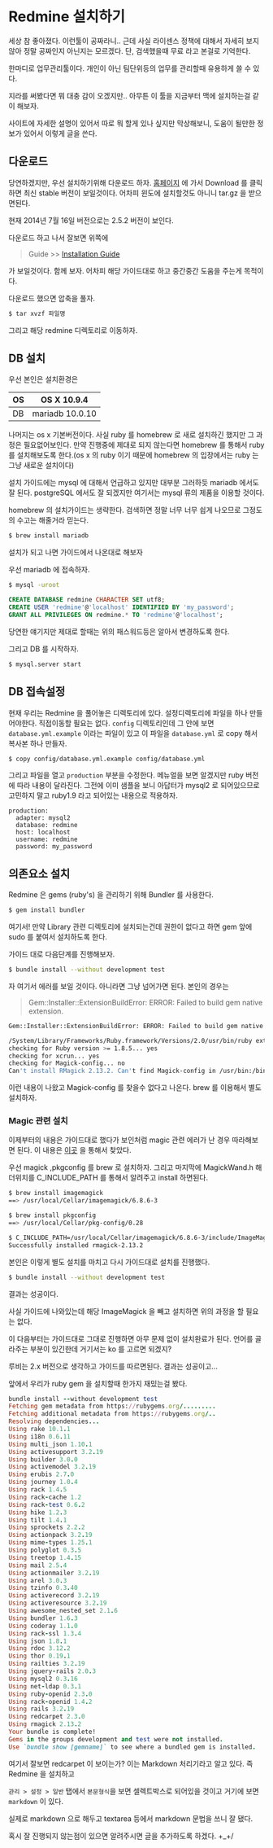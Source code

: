 

# Redmine 설치하기

세상 참 좋아졌다. 이런툴이 공짜라니.. 근데 사실 라이센스 정책에 대해서 자세히 보지 않아 정말 공짜인지 아닌지는 모르겠다. 단, 검색했을때 무료 라고 본걸로 기억한다.

한마디로 업무관리툴이다. 개인이 아닌 팀단위등의 업무를 관리할때 유용하게 쓸 수 있다.

지라를 써봤다면 뭐 대충 감이 오겠지만.. 아무튼 이 툴을 지금부터 맥에 설치하는걸 같이 해보자.

사이트에 자세한 설명이 있어서 따로 뭐 할게 있나 싶지만 막상해보니, 도움이 될만한 정보가 있어서 이렇게 글을 쓴다. 

## 다운로드

당연하겠지만, 우선 설치하기위해 다운로드 하자. [홈페이지](http://www.redmine.org) 에 가서 Download 를 클릭하면 최신 stable 버전이 보일것이다. 어차피 윈도에 설치할것도 아니니 tar.gz 을 받으면된다.

현재 2014년 7월 16일 버전으로는 2.5.2 버전이 보인다. 

다운로드 하고 나서 잘보면 위쪽에 

> Guide >> [Installation Guide](http://www.redmine.org/projects/redmine/wiki/Installation_Guide)

가 보일것이다. 함께 보자. 어차피 해당 가이드대로 하고 중간중간 도움을 주는게 목적이다.

다운로드 했으면 압축을 풀자.

``` bash
$ tar xvzf 파일명 
```

그리고 해당 redmine 디렉토리로 이동하자.


## DB 설치

우선 본인은 설치환경은

OS | OS X 10.9.4 
---|---
DB | mariadb 10.0.10

나머지는 os x 기본버전이다. 사실 ruby 를 homebrew 로 새로 설치하긴 했지만 그 과정은 필요없어보인다. 만약 진행중에 제대로 되지 않는다면 homebrew 를 통해서 ruby 를 설치해보도록 한다.(os x 의 ruby 이기 때문에 homebrew 의 입장에서는 ruby 는 그냥 새로운 설치이다)

설치 가이드에는 mysql 에 대해서 언급하고 있지만 대부분 그러하듯 mariadb 에서도 잘 된다. postgreSQL 에서도 잘 되겠지만 여기서는 mysql 류의 제품을 이용할 것이다.

homebrew 의 설치가이드는 생략한다. 검색하면 정말 너무 너무 쉽게 나오므로 그정도의 수고는 해줄거라 믿는다.

``` bash
$ brew install mariadb 
```

설치가 되고 나면 가이드에서 나온대로 해보자

우선 mariadb 에 접속하자. 
``` bash
$ mysql -uroot
```

``` sql
CREATE DATABASE redmine CHARACTER SET utf8;
CREATE USER 'redmine'@'localhost' IDENTIFIED BY 'my_password';
GRANT ALL PRIVILEGES ON redmine.* TO 'redmine'@'localhost';
```

당연한 얘기지만 제대로 할때는 위의 패스워드등은 알아서 변경하도록 한다.

그리고 DB 를 시작하자.

``` bash 
$ mysql.server start
```


## DB 접속설정

현재 우리는 Redmine 을 풀어놓은 디렉토리에 있다. 설정디렉토리에 파일을 하나 만들어야한다. 직접이동할 필요는 없다. `config` 디렉토리인데 그 안에 보면 `database.yml.example` 이라는 파일이 있고 이 파일을 `database.yml` 로 copy 해서 복사본 하나 만들자.

``` bash
$ copy config/database.yml.example config/database.yml
```

그리고 파일을 열고  `production` 부분을 수정한다.
메뉴얼을 보면 알겠지만 ruby 버전에 따라 내용이 달라진다. 그전에 이미 샘플을 보니 아답터가 mysql2 로 되어있으므로 고민하지 말고 ruby1.9 라고 되어있는 내용으로 적용하자.


``` 
production:
  adapter: mysql2
  database: redmine
  host: localhost
  username: redmine
  password: my_password
```

## 의존요소 설치

Redmine 은 gems (ruby's) 을 관리하기 위해 Bundler 를 사용한다.

``` bash
$ gem install bundler
```

여기서! 만약 Library 관련 디렉토리에 설치되는건데 권한이 없다고 하면 gem 앞에 sudo 를 붙여서 설치하도록 한다.

가이드 대로 다음단계를 진행해보자.

``` bash
$ bundle install --without development test
```

자 여기서 에러를 보일 것이다. 아니라면 그냥 넘어가면 된다.
본인의 경우는

> Gem::Installer::ExtensionBuildError: ERROR: Failed to build gem native extension.

``` bash
Gem::Installer::ExtensionBuildError: ERROR: Failed to build gem native extension.

/System/Library/Frameworks/Ruby.framework/Versions/2.0/usr/bin/ruby extconf.rb 
checking for Ruby version >= 1.8.5... yes
checking for xcrun... yes
checking for Magick-config... no
Can't install RMagick 2.13.2. Can't find Magick-config in /usr/bin:/bin:/usr/sbin:/sbin:/usr/local/bin:/opt/X11/bin
```

이런 내용이 나왔고 Magick-config 를 찾을수 없다고 나온다. brew 를 이용해서 별도 설치하자.

### Magic 관련 설치

이제부터의 내용은 가이드대로 했다가 보인처럼 magic 관련 에러가 난 경우 따라해보면 된다.
이 내용은 [이곳](ㄹㅇㄴㅁㄹㅇㄴㅁ) 을 통해서 찾았다.

우선 magick ,pkgconfig 를  brew 로 설치하자.
그리고 마지막에 MagickWand.h 해더위치를 C_INCLUDE_PATH 를 통해서 알려주고 install 하면된다. 

``` bash
$ brew install imagemagick
==> /usr/local/Cellar/imagemagick/6.8.6-3

$ brew install pkgconfig
==> /usr/local/Cellar/pkg-config/0.28

$ C_INCLUDE_PATH=/usr/local/Cellar/imagemagick/6.8.6-3/include/ImageMagick-6 PKG_CONFIG_PATH=/usr/local/Cellar/imagemagick/6.8.6-3/lib/pkgconfig/ gem install rmagick
Successfully installed rmagick-2.13.2
```

본인은 이렇게 별도 설치를 마치고 다시 가이드대로 설치를 진행했다.

``` bash
$ bundle install --without development test
```

결과는 성공이다.

사실 가이드에 나와있는데 해당 ImageMagick 을 빼고 설치하면 위의 과정을 할 필요는 없다. 

이 다음부터는 가이드대로 그대로 진행하면 아무 문제 없이 설치완료가 된다. 언어를 골라주는 부분이 있긴한데 거기서는 ko 를 고르면 되겠지?

루비는 2.x 버전으로 생각하고 가이드를 따르면된다. 결과는 성공이고...

앞에서 우리가 ruby gem 을 설치할때 한가지 재밌는걸 봤다.

``` ruby
bundle install --without development test
Fetching gem metadata from https://rubygems.org/.........
Fetching additional metadata from https://rubygems.org/..
Resolving dependencies...
Using rake 10.1.1
Using i18n 0.6.11
Using multi_json 1.10.1
Using activesupport 3.2.19
Using builder 3.0.0
Using activemodel 3.2.19
Using erubis 2.7.0
Using journey 1.0.4
Using rack 1.4.5
Using rack-cache 1.2
Using rack-test 0.6.2
Using hike 1.2.3
Using tilt 1.4.1
Using sprockets 2.2.2
Using actionpack 3.2.19
Using mime-types 1.25.1
Using polyglot 0.3.5
Using treetop 1.4.15
Using mail 2.5.4
Using actionmailer 3.2.19
Using arel 3.0.3
Using tzinfo 0.3.40
Using activerecord 3.2.19
Using activeresource 3.2.19
Using awesome_nested_set 2.1.6
Using bundler 1.6.3
Using coderay 1.1.0
Using rack-ssl 1.3.4
Using json 1.8.1
Using rdoc 3.12.2
Using thor 0.19.1
Using railties 3.2.19
Using jquery-rails 2.0.3
Using mysql2 0.3.16
Using net-ldap 0.3.1
Using ruby-openid 2.3.0
Using rack-openid 1.4.2
Using rails 3.2.19
Using redcarpet 2.3.0
Using rmagick 2.13.2
Your bundle is complete!
Gems in the groups development and test were not installed.
Use `bundle show [gemname]` to see where a bundled gem is installed.
```

여기서 잘보면 redcarpet 이 보이는가? 이는 Markdown 처리기라고 알고 있다. 즉 Redmine 을 설치하고 

`관리 > 설정 > 일반` 탭에서 `본문형식`을 보면 셀렉트박스로 되어있을 것이고 거기에 보면 `markdown` 이 있다. 

실제로 markdown 으로 해두고 textarea 등에서 markdown 문법을 쓰니 잘 됐다.

혹시 잘 진행되지 않는점이 있으면 알려주시면 글을 추가하도록 하겠다. +_+/

